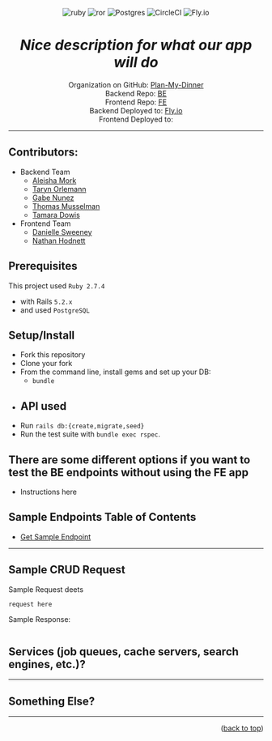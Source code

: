 
<a name="readme-top"></a>
<center>

![ruby](https://img.shields.io/badge/Ruby-CC342D?style=for-the-badge&logo=ruby&logoColor=white) ![ror](https://img.shields.io/badge/Ruby_on_Rails-CC0000?style=for-the-badge&logo=ruby-on-rails&logoColor=white) ![Postgres](https://img.shields.io/badge/postgres-%23316192.svg?style=for-the-badge&logo=postgresql&logoColor=white) ![CircleCI](https://img.shields.io/badge/circleci-343434?style=for-the-badge&logo=circleci&logoColor=white) ![Fly.io](https://img.shields.io/badge/fly.io-8e32e8.svg?style=for-the-badge)


# _*Nice description for what our app will do*_

Organization on GitHub: [Plan-My-Dinner](https://github.com/Plan-My-Dinner) <br>
Backend Repo: [BE](https://github.com/Plan-My-Dinner/plan_my_dinner_be) <br>
Frontend Repo: [FE](https://github.com/Plan-My-Dinner/plan_my_dinner_fe) <br>
Backend Deployed to: [Fly.io](https://planmydinner.fly.dev) <br>
Frontend Deployed to: 

---

</center>

## Contributors:

- Backend Team
  - [Aleisha Mork](https://github.com/aleish-m)
  - [Taryn Orlemann](https://github.com/torlemann)
  - [Gabe Nunez](https://github.com/Rileybmcc)
  - [Thomas Musselman](https://github.com/musselmanth)
  - [Tamara Dowis](https://github.com/wanderlust-create)
- Frontend Team
  - [Danielle Sweeney](https://github.com/dsweeney1)
  - [Nathan Hodnett](https://github.com/nhodnett)

## Prerequisites

This project used `Ruby 2.7.4`

- with Rails `5.2.x`
- and used `PostgreSQL`

## Setup/Install

- Fork this repository
- Clone your fork
- From the command line, install gems and set up your DB:
  - `bundle`
- API used
  -
- Run `rails db:{create,migrate,seed}`
- Run the test suite with `bundle exec rspec`.

## There are some different options if you want to test the BE endpoints without using the FE app

- Instructions here

## Sample Endpoints Table of Contents

- [Get Sample Endpoint](#get-sample-endpoint)

---

## Sample CRUD Request

Sample Request deets

```
request here
```

Sample Response:

```JSON

```

## Services (job queues, cache servers, search engines, etc.)?

---
## Something Else?

---
 <p align="right">(<a href="#readme-top">back to top</a>)</p>
